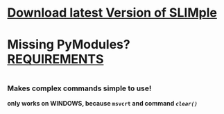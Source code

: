 # [Download latest Version of SLIMple](https://github.com/stngo/SLIMple/releases/latest/slimple.py)

# Missing PyModules? [REQUIREMENTS](https://github.com/stngo/SLIMple/blob/main/SourceCode_Requirements.md)

#
### Makes complex commands simple to use!
**only works on WINDOWS, because `msvcrt` and command *`clear()`***